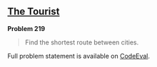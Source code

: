 [The Tourist][ce]
-----------------

**Problem 219**

> Find the shortest route between cities.

Full problem statement is available on [CodeEval][ce].

[ce]: https://www.codeeval.com/browse/219/
      "View problem statement on CodeEval"
